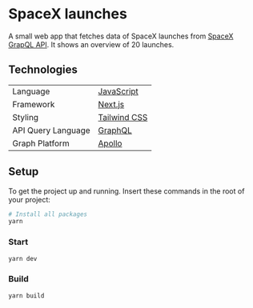 # SpaceX launches
A small web app that fetches data of SpaceX launches from [SpaceX GrapQL API](http://api.spacex.land/graphql/). It shows an overview of 20 launches.

## Technologies

| | |
| --- | --- |
| Language | [JavaScript](https://www.javascript.com/) |
| Framework | [Next.js](https://nextjs.org/) |
| Styling | [Tailwind CSS](https://tailwindcss.com/) |
| API Query Language | [GraphQL](https://graphql.org/) |
| Graph Platform | [Apollo](https://www.apollographql.com/) |

## Setup

To get the project up and running. Insert these commands in the root of your project:
```sh
# Install all packages
yarn
```

### Start
```sh
yarn dev
```

### Build
```sh
yarn build
```
